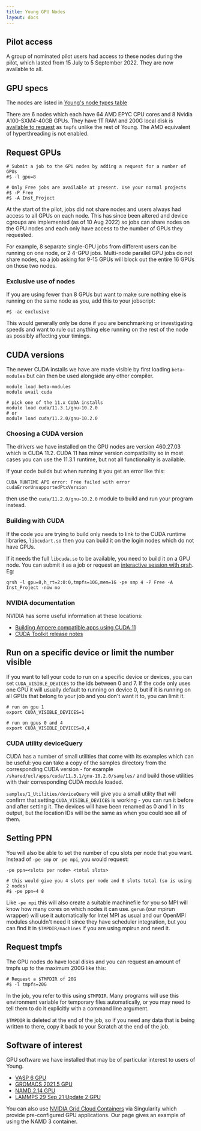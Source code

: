 ```yaml
---
title: Young GPU Nodes
layout: docs
---
```


## Pilot access

A group of nominated pilot users had access to these nodes during the pilot, which lasted
from 15 July to 5 September 2022. They are now available to all.

## GPU specs

The nodes are listed in [Young's node types table](../Clusters/Young.md#node-types) 

There are 6 nodes which each have 64 AMD EPYC CPU cores and 8 Nvidia A100-SXM4-40GB GPUs.
They have 1T RAM and 200G local disk is [available to request](#request-tmpfs) as `tmpfs` 
unlike the rest of Young. 
The AMD equivalent of hyperthreading is not enabled.

## Request GPUs

```
# Submit a job to the GPU nodes by adding a request for a number of GPUs
#$ -l gpu=8

# Only Free jobs are available at present. Use your normal projects
#$ -P Free
#$ -A Inst_Project
```

At the start of the pilot, jobs did not share nodes and users always had access to all 
GPUs on each node. This has since been altered and device 
cgroups are implemented (as of 10 Aug 2022) so jobs can share nodes on the GPU 
nodes and each only have access to the number of GPUs they requested.

For example, 8 separate single-GPU jobs from different users can be running on one node, 
or 2 4-GPU jobs. Multi-node parallel GPU jobs do not share nodes, so a job asking for 
9-15 GPUs will block out the entire 16 GPUs on those two nodes.

### Exclusive use of nodes

If you are using fewer than 8 GPUs but want to make sure nothing else is running on
the same node as you, add this to your jobscript:

```
#$ -ac exclusive
```

This would generally only be done if you are benchmarking or investigating speeds
and want to rule out anything else running on the rest of the node as possibly
affecting your timings.

## CUDA versions

The newer CUDA installs we have are made visible by first loading `beta-modules`
but can then be used alongside any other compiler.

```
module load beta-modules
module avail cuda

# pick one of the 11.x CUDA installs
module load cuda/11.3.1/gnu-10.2.0
# or
module load cuda/11.2.0/gnu-10.2.0
```

### Choosing a CUDA version

The drivers we have installed on the GPU nodes are version 460.27.03 which is CUDA 11.2.
CUDA 11 has minor version compatibility so in most cases you can use the 11.3.1 runtime,
but not all functionality is available.

If your code builds but when running it you get an error like this:

```
CUDA RUNTIME API error: Free failed with error cudaErrorUnsupportedPtxVersion 
```

then use the `cuda/11.2.0/gnu-10.2.0` module to build and run your program instead.

### Building with CUDA

If the code you are trying to build only needs to link to the CUDA runtime libraries,
`libcudart.so` then you can build it on the login nodes which do not have GPUs.

If it needs the full `libcuda.so` to be available, you need to build it on a GPU node.
You can submit it as a job or request an [interactive session with qrsh](../Interactive_Jobs.md). 
Eg:

```
qrsh -l gpu=8,h_rt=2:0:0,tmpfs=10G,mem=1G -pe smp 4 -P Free -A Inst_Project -now no
```

### NVIDIA documentation

NVIDIA has some useful information at these locations:

 * [Building Ampere compatible apps using CUDA 11](https://docs.nvidia.com/cuda/ampere-compatibility-guide/index.html#building-ampere-compatible-apps-using-cuda-11-0)
 * [CUDA Toolkit release notes](https://docs.nvidia.com/cuda/cuda-toolkit-release-notes/index.html)


## Run on a specific device or limit the number visible

If you want to tell your code to run on a specific device or devices, you can set 
`CUDA_VISIBLE_DEVICES` to the ids between 0 and 7. If the code only uses one GPU 
it will usually default to running on device 0, but if it is running on all GPUs that
belong to your job and you don't want it to, you can limit it.

```
# run on gpu 1
export CUDA_VISIBLE_DEVICES=1

# run on gpus 0 and 4
export CUDA_VISIBLE_DEVICES=0,4
```

### CUDA utility deviceQuery

CUDA has a number of small utilities that come with its examples which can be useful: 
you can take a copy of the samples directory from the corresponding CUDA version - 
for example `/shared/ucl/apps/cuda/11.3.1/gnu-10.2.0/samples/` and build those utilities 
with their corresponding CUDA module loaded.

`samples/1_Utilities/deviceQuery` will give you a small utility that will confirm that 
setting `CUDA_VISIBLE_DEVICES` is working - you can run it before and after setting it. 
The devices will have been renamed as 0 and 1 in its output, but the location IDs will 
be the same as when you could see all of them.

## Setting PPN

You will also be able to set the number of cpu slots per node that you want. 
Instead of `-pe smp` or `-pe mpi`, you would request:

```
-pe ppn=<slots per node> <total slots>
```

```
# this would give you 4 slots per node and 8 slots total (so is using 2 nodes)
#$ -pe ppn=4 8
```

Like `-pe mpi` this will also create a suitable machinefile for you so MPI will know 
how many cores on which nodes it can use. `gerun` (our mpirun wrapper) will use it 
automatically for Intel MPI as usual and our OpenMPI modules shouldn't need it since they 
have scheduler integration, but you can find it in `$TMPDIR/machines` if you are using 
mpirun and need it.

## Request tmpfs

The GPU nodes do have local disks and you can request an amount of tmpfs up to the maximum 
200G like this:

```
# Request a $TMPDIR of 20G
#$ -l tmpfs=20G
```

In the job, you refer to this using `$TMPDIR`. Many programs will use this environment
variable for temporary files automatically, or you may need to tell them to do it
explicitly with a command line argument.

`$TMPDIR` is deleted at the end of the job, so if you need any data that is being written
to there, copy it back to your Scratch at the end of the job.

## Software of interest

GPU software we have installed that may be of particular interest to users of Young.

 * [VASP 6 GPU](../Software_Guides/Other_Software.md#vasp-6-gpu)
 * [GROMACS 2021.5 GPU](../Software_Guides/Other_Software.md#gromacs)
 * [NAMD 2.14 GPU](../Software_Guides/Other_Software.md#namd)
 * [LAMMPS 29 Sep 21 Update 2 GPU](../Software_Guides/Other_Software.md#lammps)
 
You can also use [NVIDIA Grid Cloud Containers](NVIDIA_Containers.md) via Singularity
which provide pre-configured GPU applications. Our page gives an example of using the 
NAMD 3 container.


